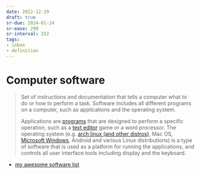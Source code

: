 ```yaml
---
date: 2022-12-29
draft: true
sr-due: 2024-01-24
sr-ease: 290
sr-interval: 252
tags:
- inbox
- definition
---
```


# Computer software

> Set of instructions and documentation that tells a computer what to do or how
> to perform a task. Software includes all different programs on a computer,
> such as applications and the operating system.
>
> Applications are [programs](./computer%20program.md) that are designed
> to perform a specific operation, such as a
> [text editor](./neovim%20%28text%20editor%29.md) game or a word processor. The
> operating system (e.g. [arch linux (and other distros)](./arch%20linux%20%28and%20other%20distros%29.md), Mac OS,
> [Microsoft Windows](./Microsoft%20Windows.md), Android and various Linux distributions)
> is a type of software that is used as a platform for running the applications,
> and controls all user interface tools including display and the keyboard.


- [my awesome software list](./my%20awesome%20software%20list.md)